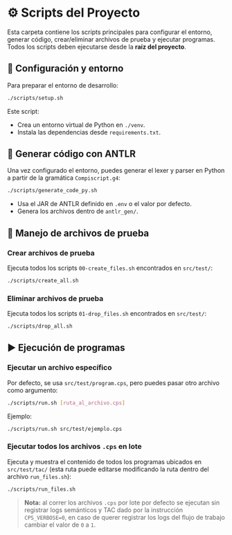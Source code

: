 # ⚙️ Scripts del Proyecto

Esta carpeta contiene los scripts principales para configurar el entorno, generar código, crear/eliminar archivos de prueba y ejecutar programas.  
Todos los scripts deben ejecutarse desde la **raíz del proyecto**.

## 🚀 Configuración y entorno

Para preparar el entorno de desarrollo:

```bash
./scripts/setup.sh
```

Este script:

* Crea un entorno virtual de Python en `./venv`.
* Instala las dependencias desde `requirements.txt`.

## 🔧 Generar código con ANTLR

Una vez configurado el entorno, puedes generar el lexer y parser en Python a partir de la gramática `Compiscript.g4`:

```bash
./scripts/generate_code_py.sh
```

* Usa el JAR de ANTLR definido en `.env` o el valor por defecto.
* Genera los archivos dentro de `antlr_gen/`.

## 📂 Manejo de archivos de prueba

### Crear archivos de prueba

Ejecuta todos los scripts `00-create_files.sh` encontrados en `src/test/`:

```bash
./scripts/create_all.sh
```

### Eliminar archivos de prueba

Ejecuta todos los scripts `01-drop_files.sh` encontrados en `src/test/`:

```bash
./scripts/drop_all.sh
```

## ▶️ Ejecución de programas

### Ejecutar un archivo específico

Por defecto, se usa `src/test/program.cps`, pero puedes pasar otro archivo como argumento:

```bash
./scripts/run.sh [ruta_al_archivo.cps]
```

Ejemplo:

```bash
./scripts/run.sh src/test/ejemplo.cps
```

### Ejecutar todos los archivos `.cps` en lote

Ejecuta y muestra el contenido de todos los programas ubicados en `src/test/tac/` (esta ruta puede editarse modificando la ruta dentro del archivo `run_files.sh`):

```bash
./scripts/run_files.sh
```

>**Nota:** al correr los archivos `.cps` por lote por defecto se ejecutan sin registrar logs semánticos y TAC dado por la instrucción `CPS_VERBOSE=0`, en caso de querer registrar los logs del flujo de trabajo cambiar el valor de `0` a `1`.
